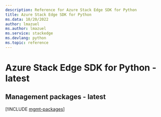 ```yaml
---
description: Reference for Azure Stack Edge SDK for Python
title: Azure Stack Edge SDK for Python
ms.data: 10/20/2022
author: lmazuel
ms.author: lmazuel
ms.service: stackedge
ms.devlang: python
ms.topic: reference
---
```

# Azure Stack Edge SDK for Python - latest

## Management packages - latest
[!INCLUDE [mgmt-packages](stack-edge-mgmt-index.md)]